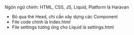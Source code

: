 Ngôn ngữ chính: HTML, CSS, JS, Liquid, Platform là Haravan
- Bỏ qua thẻ Head, chỉ cần xây dựng các Component
- File code chính là Index.html
- File settings tương ứng cho Liquid là settings.html
